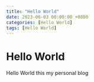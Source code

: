 ```yaml
---
title: "Hello World"
date: 2023-06-03 00:00:00 +0800
categories: [Hello World]
tags: [Hello World]
---
```


# Hello World

Hello World this my personal blog
